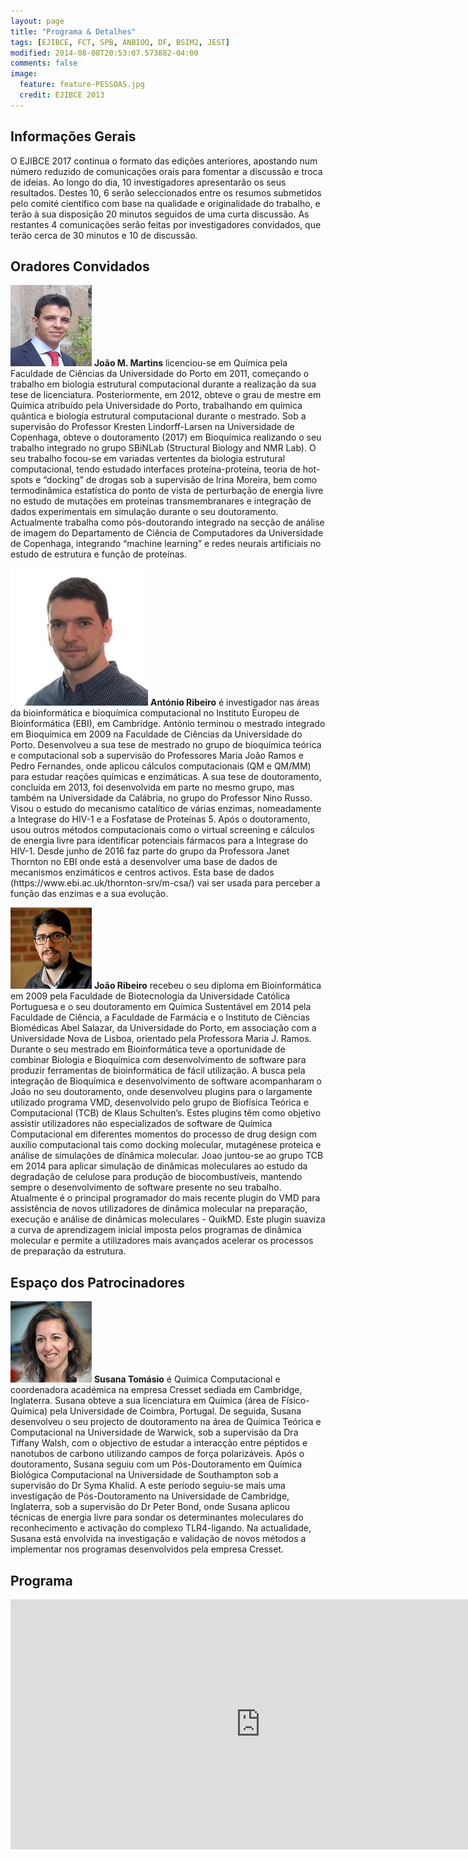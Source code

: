 ```yaml
---
layout: page
title: "Programa & Detalhes"
tags: [EJIBCE, FCT, SPB, ANBIOQ, DF, BSIM2, JEST]
modified: 2014-08-08T20:53:07.573882-04:00
comments: false
image:
  feature: feature-PESSOAS.jpg
  credit: EJIBCE 2013
---
```


## Informações Gerais
O EJIBCE 2017 continua o formato das edições anteriores, apostando num número reduzido de comunicações orais para fomentar a discussão e troca de ideias. Ao longo do dia, 10 investigadores apresentarão os seus resultados. Destes 10, 6 serão seleccionados entre os resumos submetidos pelo comité científico com base na qualidade e originalidade do trabalho, e terão à sua disposição 20 minutos seguidos de uma curta discussão. As restantes 4 comunicações serão feitas por investigadores convidados, que terão cerca de 30 minutos e 10 de discussão.

## Oradores Convidados

<p style="min-height: 130px; text-indent: 0;">
<img src="/images/pessoas/foto_joao_martins.jpg" class="mugshot" />
<strong>João M. Martins</strong> licenciou-se em Química pela Faculdade de Ciências da Universidade do Porto em 2011, começando o trabalho em biologia estrutural computacional durante a realização da sua tese de licenciatura. Posteriormente, em 2012, obteve o grau de mestre em Química atribuído pela Universidade do Porto, trabalhando em química quântica e biologia estrutural computacional durante o mestrado. Sob a supervisão do Professor Kresten Lindorff-Larsen na Universidade de Copenhaga, obteve o doutoramento (2017) em Bioquímica realizando o seu trabalho integrado no grupo SBiNLab (Structural Biology and NMR Lab). O seu trabalho focou-se em variadas vertentes da biologia estrutural computacional, tendo estudado interfaces proteína-proteína, teoria de hot-spots e “docking” de drogas sob a supervisão de Irina Moreira, bem como termodinâmica estatística do ponto de vista de perturbação de energia livre no estudo de mutações em proteínas transmembranares e integração de dados experimentais em simulação durante o seu doutoramento. 
Actualmente trabalha como pós-doutorando integrado na secção de análise de imagem do Departamento de Ciência de Computadores da Universidade de Copenhaga, integrando “machine learning” e redes neurais artificiais no estudo de estrutura e função de proteínas.</p>

<p style="min-height: 130px; text-indent: 0;">
<img src="/images/pessoas/foto_ribeiro_antonio.jpg" class="mugshot" />
<strong>António Ribeiro</strong> é investigador nas áreas da bioinformática e bioquímica computacional no Instituto Europeu de Bioinformática (EBI), em Cambridge. António terminou o mestrado integrado em Bioquímica em 2009 na Faculdade de Ciências da Universidade do Porto. Desenvolveu a sua tese de mestrado no grupo de bioquímica teórica e computacional sob a supervisão do Professores Maria João Ramos e Pedro Fernandes, onde aplicou cálculos computacionais (QM e QM/MM) para estudar reações químicas e enzimáticas. A sua tese de doutoramento, concluída em 2013, foi desenvolvida em parte no mesmo grupo, mas também na Universidade da Calábria, no grupo do Professor Nino Russo. Visou o estudo do mecanismo catalítico de várias enzimas, nomeadamente a Integrase do HIV-1 e a Fosfatase de Proteínas 5. Após o doutoramento, usou outros métodos computacionais como o virtual screening e cálculos de energia livre para identificar potenciais fármacos para a Integrase do HIV-1. Desde junho de 2016 faz parte do grupo da Professora Janet Thornton no EBI onde está a desenvolver uma base de dados de mecanismos enzimáticos e centros activos. Esta base de dados (https://www.ebi.ac.uk/thornton-srv/m-csa/) vai ser usada para perceber a função das enzimas e a sua evolução.</p>

<p style="min-height: 130px; text-indent: 0;">
<img src="/images/pessoas/foto_joao_ribeiro.jpg" class="mugshot" />
<strong>João Ribeiro</strong> recebeu o seu diploma em Bioinformática em 2009 pela Faculdade de Biotecnologia da Universidade Católica Portuguesa e o seu doutoramento em Química Sustentável em 2014 pela Faculdade de Ciência, a Faculdade de Farmácia e o Instituto de Ciências Biomédicas Abel Salazar, da Universidade do Porto, em associação com a Universidade Nova de Lisboa, orientado pela Professora Maria J. Ramos. Durante o seu mestrado em Bioinformática teve a oportunidade de combinar Biologia e Bioquímica com desenvolvimento de software para produzir ferramentas de bioinformática de fácil utilização. A busca pela integração de Bioquímica e desenvolvimento de software acompanharam o João no seu doutoramento, onde desenvolveu plugins para o largamente utilizado programa VMD, desenvolvido pelo grupo de Biofísica Teórica e Computacional (TCB) de Klaus Schulten’s. Estes plugins têm como objetivo assistir utilizadores não especializados de software de Química Computacional em diferentes momentos do processo de drug design com auxílio computacional tais como docking molecular, mutagénese proteica e análise de simulações de dînâmica molecular. Joao juntou-se ao grupo TCB em 2014 para aplicar simulação de dinâmicas moleculares ao estudo da degradação de celulose para produção de biocombustíveis, mantendo sempre o desenvolvimento de software presente no seu trabalho. Atualmente é o principal programador do mais recente plugin do VMD para assistência de novos utilizadores de dinâmica molecular na preparação, execução e análise de dinâmicas moleculares - QuikMD. Este plugin suaviza a curva de aprendizagem inicial imposta pelos programas de dinâmica molecular e permite a utilizadores mais avançados acelerar os processos de preparação da estrutura. </p>

## Espaço dos Patrocinadores
<p style="min-height: 130px; text-indent: 0;">
<img src="/images/pessoas/foto_susana_tomasio.jpg" class="mugshot" />
<strong>Susana Tomásio</strong> é Química Computacional e coordenadora académica na empresa Cresset sediada em Cambridge, Inglaterra. Susana obteve a sua licenciatura em Química (área de Físico-Química) pela Universidade de Coimbra, Portugal. De seguida, Susana desenvolveu o seu projecto de doutoramento na área de Química Teórica e Computacional na Universidade de Warwick, sob a supervisão da Dra Tiffany Walsh, com o objectivo de estudar a interacção entre péptidos e nanotubos de carbono utilizando campos de força polarizáveis. Após o doutoramento, Susana seguiu com um Pós-Doutoramento em Química Biológica Computacional na Universidade de Southampton sob a supervisão do Dr Syma Khalid. A este período seguiu-se mais uma investigação de Pós-Doutoramento na Universidade de Cambridge, Inglaterra, sob a supervisão do Dr Peter Bond, onde Susana aplicou técnicas de energia livre para sondar os determinantes moleculares do reconhecimento e activação do complexo TLR4-ligando. Na actualidade, Susana está envolvida na investigação e validação de novos métodos a implementar nos programas desenvolvidos pela empresa Cresset.</p>

## Programa
<iframe
src="https://www.google.com/calendar/embed?src=ejibce%40gmail.com&ctz=Europe/Lisbon&showNav=0&showPrint=0&showCalendars=0&mode=AGENDA&wkst=1&dates=20151218%2F20151218" style="border: 0;" width="800" height="400" frameborder="0" scrolling="no"></iframe>

